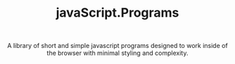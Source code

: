 <h1 align="center">javaScript.Programs</h1><br>
<p align="center">
  A library of short and simple javascript programs designed to work inside of the browser with minimal styling and complexity.
</p>

